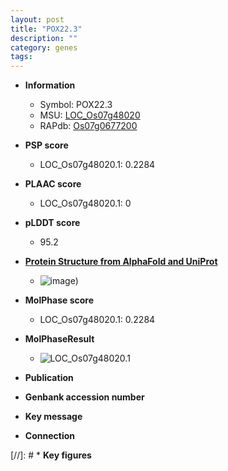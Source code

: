 ```yaml
---
layout: post
title: "POX22.3"
description: ""
category: genes
tags: 
---
```


* **Information**  
    + Symbol: POX22.3  
    + MSU: [LOC_Os07g48020](http://rice.plantbiology.msu.edu/cgi-bin/ORF_infopage.cgi?orf=LOC_Os07g48020)  
    + RAPdb: [Os07g0677200](http://rapdb.dna.affrc.go.jp/viewer/gbrowse_details/irgsp1?name=Os07g0677200)  

* **PSP score**  
    + LOC_Os07g48020.1: 0.2284 

* **PLAAC score**  
    + LOC_Os07g48020.1: 0 

* **pLDDT score**
    + 95.2

* **[Protein Structure from AlphaFold and UniProt](https://www.uniprot.org/uniprotkb/Q7F1U0/entry#structure)**
    + ![image](https://ricepsp.github.io/images/Q7/AF-Q7F1U0-F1.png))

* **MolPhase score**
    + LOC_Os07g48020.1: 0.2284

* **MolPhaseResult**
    + ![LOC_Os07g48020.1](https://ricepsp.github.io/pictures/LOC_Os07g/LOC_Os07g48020.1.png)

* **Publication**  

* **Genbank accession number**  

* **Key message**  

* **Connection**  

[//]: # * **Key figures**  


